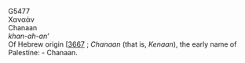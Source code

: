 <body>
  <p>G5477<br>  Χαναάν  <br> Chanaan  <br><i>khan-ah-an‘ </i><br>Of Hebrew origin [<a href="h3667.htm">3667</a> ; <i>Chanaan</i> (that is, <i>Kenaan</i>), the early name of Palestine: - Chanaan.<br></p>
 </body>